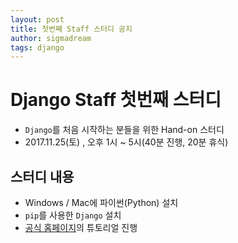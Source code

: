 ```yaml
---
layout: post
title: 첫번째 Staff 스터디 공지
author: sigmadream
tags: django
---
```


# Django Staff 첫번째 스터디

* `Django`를 처음 시작하는 분들을 위한 Hand-on 스터디
* 2017.11.25(토) , 오후 1시 ~ 5시(40분 진행, 20분 휴식)

## 스터디 내용

* Windows / Mac에 파이썬(Python) 설치
* `pip`를 사용한 `Django` 설치
* [공식 홈페이지](https://www.djangoproject.com/)의 튜토리얼 진행
